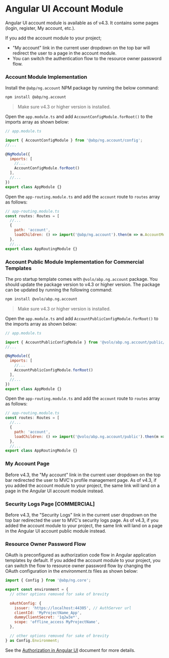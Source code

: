 # Angular UI Account Module

Angular UI account module is available as of v4.3. It contains some pages (login, register, My account, etc.).

If you add the account module to your project;

- "My account" link in the current user dropdown on the top bar will redirect the user to a page in the account module.
- You can switch the authentication flow to the resource owner password flow.


### Account Module Implementation

Install the `@abp/ng.account` NPM package by running the below command:

```bash
npm install @abp/ng.account
```

> Make sure v4.3 or higher version is installed.

Open the `app.module.ts` and add `AccountConfigModule.forRoot()` to the imports array as shown below:

```js
// app.module.ts

import { AccountConfigModule } from '@abp/ng.account/config';
//...

@NgModule({
  imports: [
    //...
    AccountConfigModule.forRoot()
  ],
  //...
})
export class AppModule {}
```

Open the `app-routing.module.ts` and add the `account` route to `routes` array as follows:

```js
// app-routing.module.ts
const routes: Routes = [
  //...
  {
    path: 'account',
    loadChildren: () => import('@abp/ng.account').then(m => m.AccountModule.forLazy()),
  },
  //...
export class AppRoutingModule {}
```

### Account Public Module Implementation for Commercial Templates

The pro startup template comes with `@volo/abp.ng.account` package. You should update the package version to v4.3 or higher version. The package can be updated by running the following command:

```bash
npm install @volo/abp.ng.account
```
> Make sure v4.3 or higher version is installed.

Open the `app.module.ts` and add `AccountPublicConfigModule.forRoot()` to the imports array as shown below:

```js
// app.module.ts

import { AccountPublicConfigModule } from '@volo/abp.ng.account/public/config';
//...

@NgModule({
  imports: [
    //...
    AccountPublicConfigModule.forRoot()
  ],
  //...
})
export class AppModule {}
```

Open the `app-routing.module.ts` and add the `account` route to `routes` array as follows:

```js
// app-routing.module.ts
const routes: Routes = [
  //...
  {
    path: 'account',
    loadChildren: () => import('@volo/abp.ng.account/public').then(m => m.AccountPublicModule.forLazy()),
  },
  //...
export class AppRoutingModule {}
```

### My Account Page

Before v4.3, the "My account" link in the current user dropdown on the top bar redirected the user to MVC's profile management page. As of v4.3, if you added the account module to your project, the same link will land on a page in the Angular UI account module instead.

### Security Logs Page [COMMERCIAL]

Before v4.3, the "Security Logs" link in the current user dropdown on the top bar redirected the user to MVC's security logs page. As of v4.3, if you added the account module to your project, the same link will land on a page in the Angular UI account public module instead.

### Resource Owner Password Flow

OAuth is preconfigured as authorization code flow in Angular application templates by default. If you added the account module to your project, you can switch the flow to resource owner password flow by changing the OAuth configuration in the _environment.ts_ files as shown below:

```js
import { Config } from '@abp/ng.core';

export const environment = {
  // other options removed for sake of brevity

  oAuthConfig: {
    issuer: 'https://localhost:44305', // AuthServer url
    clientId: 'MyProjectName_App',
    dummyClientSecret: '1q2w3e*',
    scope: 'offline_access MyProjectName',
  },

  // other options removed for sake of brevity
} as Config.Environment;
```

See the [Authorization in Angular UI](./Authorization.md) document for more details.
